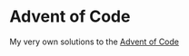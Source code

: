 Advent of Code
==============

My very own solutions to the [Advent of Code](https://adventofcode.com/)
